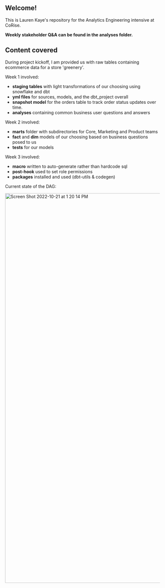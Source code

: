 ## Welcome! 

This is Lauren Kaye's repository for the Analytics Engineering intensive at CoRise.

**Weekly stakeholder Q&A can be found in the analyses folder.**


## Content covered

During project kickoff, I am provided us with raw tables containing ecommerce data for a store 'greenery'.

Week 1 involved:
- **staging tables** with light transformations of our choosing using snowflake and dbt
- **yml files** for sources, models, and the dbt_project overall
- **snapshot model** for the orders table to track order status updates over time.
- **analyses** containing common business user questions and answers

Week 2 involved:
- **marts** folder with subdirectories for Core, Marketing and Product teams
- **fact** and **dim** models of our choosing based on business questions posed to us
- **tests** for our models

Week 3 involved:
- **macro** written to auto-generate rather than hardcode sql
- **post-hook** used to set role permissions
- **packages** installed and used (dbt-utils & codegen)

Current state of the DAG:

<img width="1267" alt="Screen Shot 2022-10-21 at 1 20 14 PM" src="https://user-images.githubusercontent.com/109819898/197359094-80c462eb-7db3-4dd5-918b-7b2afac30c96.png">
